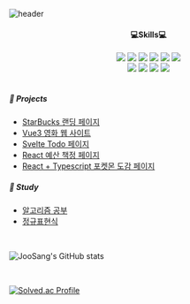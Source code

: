 ![header](https://capsule-render.vercel.app/api?type=slice&color=66ff66&height=250&section=header&text=JooSang%20Woo&fontSize=90&animation=fadeIn&fontAlignY=38&desc=%20&descAlignY=62&descAlign=62)

<h4 align="center">💻Skills💻</h4>
<div align="center">
  <img src="https://img.shields.io/badge/C-A8B9CC?style=for-the-badge&logo=C&logoColor=black">
  <img src="https://img.shields.io/badge/C++-00599C?style=for-the-badge&logo=C%2B%2B&logoColor=white">
  <img src="https://img.shields.io/badge/React-61DAFB?style=for-the-badge&logo=React&logoColor=white">
  <img src="https://img.shields.io/badge/Python-3776AB?style=for-the-badge&logo=Python&logoColor=white">
  <img src="https://img.shields.io/badge/Git-F05032?style=for-the-badge&logo=Git&logoColor=white">
  <img src="https://img.shields.io/badge/TypeScript-3178C6?style=for-the-badge&logo=TypeScript&logoColor=white">
</div>
<div align="center">
  <img src="https://img.shields.io/badge/JavaScript-F7DF1E?style=for-the-badge&logo=JavaScript&logoColor=white">
  <img src="https://img.shields.io/badge/HTML5-E34F26?style=for-the-badge&logo=HTML5&logoColor=white">
  <img src="https://img.shields.io/badge/CSS3-1572B6?style=for-the-badge&logo=CSS3&logoColor=white">
  <img src="https://img.shields.io/badge/MySQL-4479A1?style=for-the-badge&logo=MySQL&logoColor=white">
</div>

<br />

<h5>📁 Projects</h5>

- [StarBucks 랜딩 페이지](https://github.com/joosang425/Starbucks)
- [Vue3 영화 웹 사이트](https://github.com/joosang425/vue3-movie-app)
- [Svelte Todo 페이지](https://github.com/joosang425/svelte-todo-app)
- [React 예산 책정 페이지](https://github.com/joosang425/react-budget-app)
- [React + Typescript 포켓몬 도감 페이지](https://github.com/joosang425/react-poke-app)

<h5>📑 Study</h5>

- [알고리즘 공부](https://github.com/joosang425/Algorithm/)
- [정규표현식](https://github.com/joosang425/RegExp)

<br />

![JooSang's GitHub stats](https://github-readme-stats.vercel.app/api?username=joosang425&show_icons=true&theme=gruvbox)

<br />

[![Solved.ac Profile](http://mazassumnida.wtf/api/v2/generate_badge?boj=zkvnf23)](https://solved.ac/zkvnf23/)
